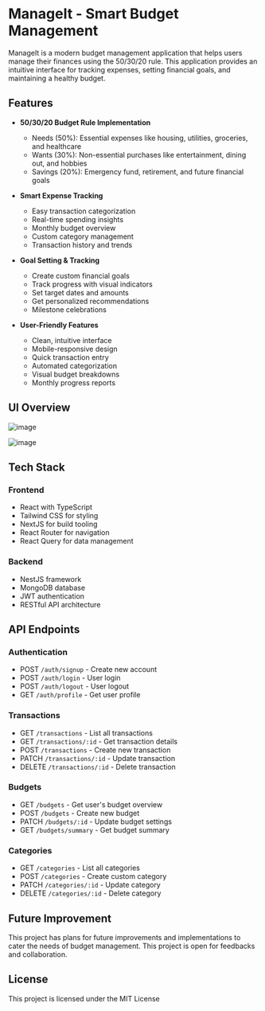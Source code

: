 # ManageIt - Smart Budget Management

ManageIt is a modern budget management application that helps users manage their finances using the 50/30/20 rule. This application provides an intuitive interface for tracking expenses, setting financial goals, and maintaining a healthy budget.

## Features

- **50/30/20 Budget Rule Implementation**
  - Needs (50%): Essential expenses like housing, utilities, groceries, and healthcare
  - Wants (30%): Non-essential purchases like entertainment, dining out, and hobbies
  - Savings (20%): Emergency fund, retirement, and future financial goals

- **Smart Expense Tracking**
  - Easy transaction categorization
  - Real-time spending insights
  - Monthly budget overview
  - Custom category management
  - Transaction history and trends

- **Goal Setting & Tracking**
  - Create custom financial goals
  - Track progress with visual indicators
  - Set target dates and amounts
  - Get personalized recommendations
  - Milestone celebrations

- **User-Friendly Features**
  - Clean, intuitive interface
  - Mobile-responsive design
  - Quick transaction entry
  - Automated categorization
  - Visual budget breakdowns
  - Monthly progress reports

## UI Overview
![image](https://github.com/user-attachments/assets/cab2e648-ff38-4786-9077-d35eed9c4131)

![image](https://github.com/user-attachments/assets/7fda4d2c-8e43-4b2f-b9b3-a8f455a045bc)

## Tech Stack

### Frontend
- React with TypeScript
- Tailwind CSS for styling
- NextJS for build tooling
- React Router for navigation
- React Query for data management

### Backend
- NestJS framework
- MongoDB database
- JWT authentication
- RESTful API architecture

## API Endpoints

### Authentication
- POST `/auth/signup` - Create new account
- POST `/auth/login` - User login
- POST `/auth/logout` - User logout
- GET `/auth/profile` - Get user profile

### Transactions
- GET `/transactions` - List all transactions
- GET `/transactions/:id` - Get transaction details
- POST `/transactions` - Create new transaction
- PATCH `/transactions/:id` - Update transaction
- DELETE `/transactions/:id` - Delete transaction

### Budgets
- GET `/budgets` - Get user's budget overview
- POST `/budgets` - Create new budget
- PATCH `/budgets/:id` - Update budget settings
- GET `/budgets/summary` - Get budget summary

### Categories
- GET `/categories` - List all categories
- POST `/categories` - Create custom category
- PATCH `/categories/:id` - Update category
- DELETE `/categories/:id` - Delete category

## Future Improvement
This project has plans for future improvements and implementations to cater the needs of budget management. This project is open for feedbacks and collaboration.

## License
This project is licensed under the MIT License
